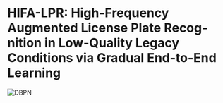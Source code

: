 
# HIFA-LPR: High-Frequency Augmented License Plate Recog-nition in Low-Quality Legacy Conditions via Gradual End-to-End Learning 


![DBPN](http://www.toyota-ti.ac.jp/Lab/Denshi/iim/members/muhammad.haris/projects/DBPN.png)

